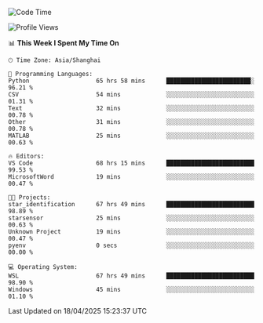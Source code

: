 <!--START_SECTION:waka-->
![Code Time](http://img.shields.io/badge/Code%20Time-2%2C662%20hrs%2028%20mins-blue)

![Profile Views](http://img.shields.io/badge/Profile%20Views-0-blue)

📊 **This Week I Spent My Time On** 

```text
🕑︎ Time Zone: Asia/Shanghai

💬 Programming Languages: 
Python                   65 hrs 58 mins      ████████████████████████░   96.21 % 
CSV                      54 mins             ░░░░░░░░░░░░░░░░░░░░░░░░░   01.31 % 
Text                     32 mins             ░░░░░░░░░░░░░░░░░░░░░░░░░   00.78 % 
Other                    31 mins             ░░░░░░░░░░░░░░░░░░░░░░░░░   00.78 % 
MATLAB                   25 mins             ░░░░░░░░░░░░░░░░░░░░░░░░░   00.63 % 

🔥 Editors: 
VS Code                  68 hrs 15 mins      █████████████████████████   99.53 % 
MicrosoftWord            19 mins             ░░░░░░░░░░░░░░░░░░░░░░░░░   00.47 % 

🐱‍💻 Projects: 
star_identification      67 hrs 49 mins      █████████████████████████   98.89 % 
starsensor               25 mins             ░░░░░░░░░░░░░░░░░░░░░░░░░   00.63 % 
Unknown Project          19 mins             ░░░░░░░░░░░░░░░░░░░░░░░░░   00.47 % 
pyenv                    0 secs              ░░░░░░░░░░░░░░░░░░░░░░░░░   00.00 % 

💻 Operating System: 
WSL                      67 hrs 49 mins      █████████████████████████   98.90 % 
Windows                  45 mins             ░░░░░░░░░░░░░░░░░░░░░░░░░   01.10 % 
```


 Last Updated on 18/04/2025 15:23:37 UTC
<!--END_SECTION:waka-->